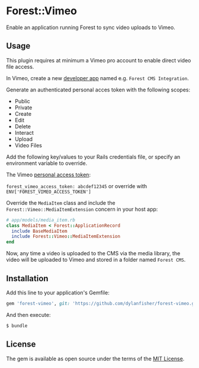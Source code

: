 # Forest::Vimeo
Enable an application running Forest to sync video uploads to Vimeo.

## Usage
This plugin requires at minimum a Vimeo pro account to enable direct video file access.

In Vimeo, create a new [developer app](https://developer.vimeo.com/apps) named e.g. `Forest CMS Integration`.

Generate an authenticated personal acces token with the following scopes:

- Public
- Private
- Create
- Edit
- Delete
- Interact
- Upload
- Video Files

Add the following key/values to your Rails credentials file, or specify an environment variable to override.

The Vimeo [personal access token](https://developer.vimeo.com/apps/215549#personal_access_tokens):

`forest_vimeo_access_token: abcdef12345` or override with `ENV['FOREST_VIMEO_ACCESS_TOKEN']`

Override the `MediaItem` class and include the `Forest::Vimeo::MediaItemExtension` concern in your host app:

```ruby
# app/models/media_item.rb
class MediaItem < Forest::ApplicationRecord
  include BaseMediaItem
  include Forest::Vimeo::MediaItemExtension
end
```

Now, any time a video is uploaded to the CMS via the media library, the video will be uploaded to Vimeo and stored in a folder named `Forest CMS`.

## Installation
Add this line to your application's Gemfile:

```ruby
gem 'forest-vimeo', git: 'https://github.com/dylanfisher/forest-vimeo.git', branch: 'main'
```

And then execute:
```bash
$ bundle
```

## License
The gem is available as open source under the terms of the [MIT License](https://opensource.org/licenses/MIT).
